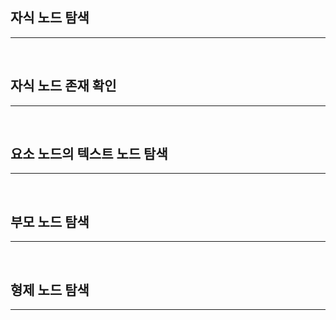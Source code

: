 ## 자식 노드 탐색 ##
<hr><br>

## 자식 노드 존재 확인 ##
<hr><br>

## 요소 노드의 텍스트 노드 탐색 ##
<hr><br>

## 부모 노드 탐색
<hr><br>

## 형제 노드 탐색
<hr><br>

